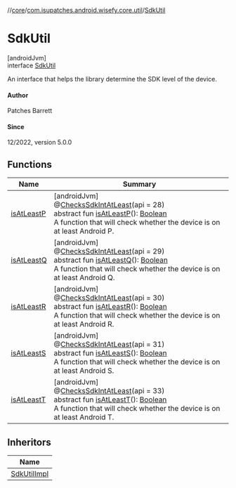 //[core](../../../index.md)/[com.isupatches.android.wisefy.core.util](../index.md)/[SdkUtil](index.md)

# SdkUtil

[androidJvm]\
interface [SdkUtil](index.md)

An interface that helps the library determine the SDK level of the device.

#### Author

Patches Barrett

#### Since

12/2022, version 5.0.0

## Functions

| Name | Summary |
|---|---|
| [isAtLeastP](is-at-least-p.md) | [androidJvm]<br>@[ChecksSdkIntAtLeast](https://developer.android.com/reference/kotlin/androidx/annotation/ChecksSdkIntAtLeast.html)(api = 28)<br>abstract fun [isAtLeastP](is-at-least-p.md)(): [Boolean](https://kotlinlang.org/api/latest/jvm/stdlib/kotlin/-boolean/index.html)<br>A function that will check whether the device is on at least Android P. |
| [isAtLeastQ](is-at-least-q.md) | [androidJvm]<br>@[ChecksSdkIntAtLeast](https://developer.android.com/reference/kotlin/androidx/annotation/ChecksSdkIntAtLeast.html)(api = 29)<br>abstract fun [isAtLeastQ](is-at-least-q.md)(): [Boolean](https://kotlinlang.org/api/latest/jvm/stdlib/kotlin/-boolean/index.html)<br>A function that will check whether the device is on at least Android Q. |
| [isAtLeastR](is-at-least-r.md) | [androidJvm]<br>@[ChecksSdkIntAtLeast](https://developer.android.com/reference/kotlin/androidx/annotation/ChecksSdkIntAtLeast.html)(api = 30)<br>abstract fun [isAtLeastR](is-at-least-r.md)(): [Boolean](https://kotlinlang.org/api/latest/jvm/stdlib/kotlin/-boolean/index.html)<br>A function that will check whether the device is on at least Android R. |
| [isAtLeastS](is-at-least-s.md) | [androidJvm]<br>@[ChecksSdkIntAtLeast](https://developer.android.com/reference/kotlin/androidx/annotation/ChecksSdkIntAtLeast.html)(api = 31)<br>abstract fun [isAtLeastS](is-at-least-s.md)(): [Boolean](https://kotlinlang.org/api/latest/jvm/stdlib/kotlin/-boolean/index.html)<br>A function that will check whether the device is on at least Android S. |
| [isAtLeastT](is-at-least-t.md) | [androidJvm]<br>@[ChecksSdkIntAtLeast](https://developer.android.com/reference/kotlin/androidx/annotation/ChecksSdkIntAtLeast.html)(api = 33)<br>abstract fun [isAtLeastT](is-at-least-t.md)(): [Boolean](https://kotlinlang.org/api/latest/jvm/stdlib/kotlin/-boolean/index.html)<br>A function that will check whether the device is on at least Android T. |

## Inheritors

| Name |
|---|
| [SdkUtilImpl](../-sdk-util-impl/index.md) |
